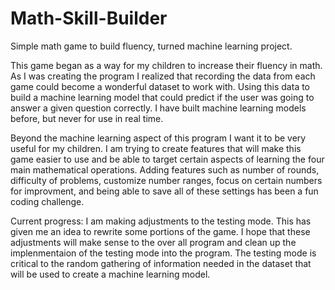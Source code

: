 # Math-Skill-Builder
Simple math game to build fluency, turned machine learning project.

This game began as a way for my children to increase their fluency in math. As I was creating the program I realized that recording the data from each game could become a wonderful dataset to work with. Using this data to build a machine learning model that could predict if the user was going to answer a given question correctly. I have built machine learning models before, but never for use in real time.

Beyond the machine learning aspect of this program I want it to be very useful for my children. I am trying to create features that will make this game easier to use and be able to target certain aspects of learning the four main mathematical operations. Adding features such as number of rounds, difficulty of problems, customize number ranges, focus on certain numbers for improvment, and being able to save all of these settings has been a fun coding challenge.

Current progress:
I am making adjustments to the testing mode. This has given me an idea to rewrite some portions of the game. I hope that these adjustments will make sense to the over all program and clean up the implenmentaion of the testing mode into the program. The testing mode is critical to the random gathering of information needed in the dataset that will be used to create a machine learning model. 
 
